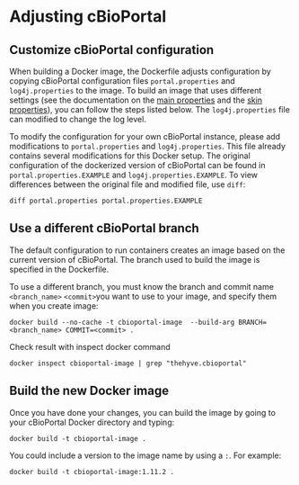 # Adjusting cBioPortal

## Customize cBioPortal configuration

When building a Docker image, the Dockerfile adjusts configuration by copying cBioPortal configuration files `portal.properties` and `log4j.properties` to the image. To build an image that uses different settings (see the documentation on the [main properties](https://github.com/cBioPortal/cbioportal/blob/master/docs/portal.properties-Reference.md) and the [skin properties](https://github.com/cBioPortal/cbioportal/blob/master/docs/Customizing-your-instance-of-cBioPortal.md)), you can follow the steps listed below. The `log4j.properties` file can modified to change the log level.

To modify the configuration for your own cBioPortal instance, please add modifications to `portal.properties` and `log4j.properties`. This file already contains several modifications for this Docker setup. The original configuration of the dockerized version of cBioPortal can be found in `portal.properties.EXAMPLE` and `log4j.properties.EXAMPLE`. To view differences between the original file and modified file, use `diff`:

```
diff portal.properties portal.properties.EXAMPLE
```

## Use a different cBioPortal branch

The default configuration to run containers creates an image based on the current version of cBioPortal. The branch used to build the image is specified in the Dockerfile.

To use a different branch, you must know the branch and commit name `<branch_name>` `<commit>`you want to use to your image, and specify them when you create image:

```
docker build --no-cache -t cbioportal-image  --build-arg BRANCH=<branch_name> COMMIT=<commit> .  
```

Check result with inspect docker command

```
docker inspect cbioportal-image | grep "thehyve.cbioportal"
```

## Build the new Docker image

Once you have done your changes, you can build the image by going to your cBioPortal Docker directory and typing:

```
docker build -t cbioportal-image .
```

You could include a version to the image name by using a `:`. For example:

```
docker build -t cbioportal-image:1.11.2 .
```

